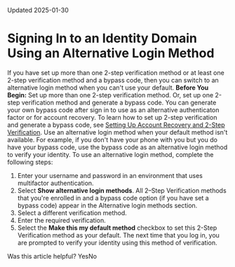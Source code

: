 Updated 2025-01-30
# Signing In to an Identity Domain Using an Alternative Login Method
If you have set up more than one 2-step verification method or at least one 2-step verification method and a bypass code, then you can switch to an alternative login method when you can't use your default.
**Before You Begin:**
Set up more than one 2-step verification method. Or, set up one 2-step verification method and generate a bypass code. You can generate your own bypass code after sign in to use as an alternative authenticaton factor or for account recovery. To learn how to set up 2-step verification and generate a bypass code, see [Setting Up Account Recovery and 2-Step Verification](https://docs.oracle.com/en-us/iaas/Content/Identity/usersettings/manage_security_and_2_step_verification.htm#manage_security_and_2_step_verification "Set up and manage account recovery, 2-step verification, and generate bypass codes to ensure that you always have secure access to your account.").
Use an alternative login method when your default method isn't available. For example, if you don't have your phone with you but you do have your bypass code, use the bypass code as an alternative login method to verify your identity. 
To use an alternative login method, complete the following steps: 
  1. Enter your username and password in an environment that uses multifactor authentication.
  2. Select **Show alternative login methods**.
All 2–Step Verification methods that you're enrolled in and a bypass code option (if you have set a bypass code) appear in the Alternative login methods section.
  3. Select a different verification method.
  4. Enter the required verification.
  5. Select the **Make this my default method** checkbox to set this 2-Step Verification method as your default. The next time that you log in, you are prompted to verify your identity using this method of verification.


Was this article helpful?
YesNo

